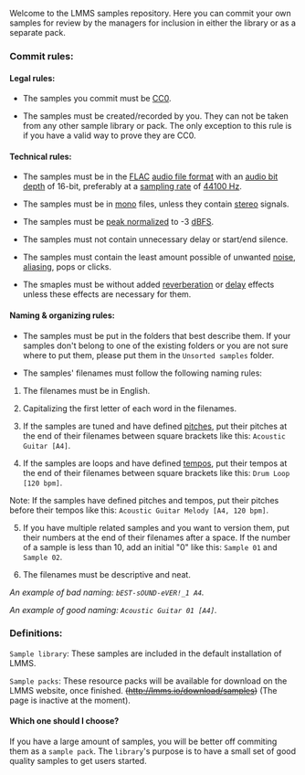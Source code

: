 Welcome to the LMMS samples repository. Here you can commit your own samples for review by the managers for inclusion in either the library or as a separate pack.

### Commit rules:

#### Legal rules:

* The samples you commit must be [CC0](http://creativecommons.org/publicdomain/zero/1.0/). 

* The samples must be created/recorded by you. They can not be taken from any other sample library or pack. The only exception to this rule is if you have a valid way to prove they are CC0.

#### Technical rules:

* The samples must be in the [FLAC](https://en.wikipedia.org/wiki/FLAC) [audio file format](https://en.wikipedia.org/wiki/Audio_file_format) with an [audio bit depth](https://en.wikipedia.org/wiki/Audio_bit_depth) of 16-bit, preferably at a [sampling rate](https://en.wikipedia.org/wiki/Sampling_(signal_processing)#Sampling_rate) of [44100 Hz](https://en.wikipedia.org/wiki/44,100_Hz).

* The samples must be in [mono](https://en.wikipedia.org/wiki/Monaural) files, unless they contain [stereo](https://en.wikipedia.org/wiki/Stereophonic_sound) signals.

* The samples must be [peak normalized](https://en.wikipedia.org/wiki/Audio_normalization#Peak_normalization) to -3 [dBFS](https://en.wikipedia.org/wiki/DBFS).

* The samples must not contain unnecessary delay or start/end silence.

* The samples must contain the least amount possible of unwanted [noise](https://en.wikipedia.org/wiki/Noise), [aliasing](https://en.wikipedia.org/wiki/Aliasing/), pops or clicks.

* The smaples must be without added [reverberation](https://en.wikipedia.org/wiki/Reverberation) or [delay](https://en.wikipedia.org/wiki/Delay_(audio_effect)) effects unless these effects are necessary for them.

#### Naming & organizing rules:

* The samples must be put in the folders that best describe them. If your samples don't belong to one of the existing folders or you are not sure where to put them, please put them in the `Unsorted samples` folder.

* The samples' filenames must follow the following naming rules:

1. The filenames must be in English.

2. Capitalizing the first letter of each word in the filenames.

3. If the samples are tuned and have defined [pitches](https://en.wikipedia.org/wiki/Pitch_(music)), put their pitches at the end of their filenames between square brackets like this: `Acoustic Guitar [A4]`.

4. If the samples are loops and have defined [tempos](https://en.wikipedia.org/wiki/Tempo), put their tempos at the end of their filenames between square brackets like this: `Drum Loop [120 bpm]`.

Note: If the samples have defined pitches and tempos, put their pitches before their tempos like this: `Acoustic Guitar Melody [A4, 120 bpm]`.

5. If you have multiple related samples and you want to version them, put their numbers at the end of their filenames after a space.
If the number of a sample is less than 10, add an initial "0" like this: `Sample 01` and `Sample 02`.

6. The filenames must be descriptive and neat.

*An example of bad naming: `bEST-sOUND-eVER!_1 A4`.*

*An example of good naming: `Acoustic Guitar 01 [A4]`.*

### Definitions:
`Sample library`: These samples are included in the default installation of LMMS.

`Sample packs`: These resource packs will be available for download on the LMMS website, once finished. ~~(http://lmms.io/download/samples)~~ (The page is inactive at the moment).

#### Which one should I choose?
If you have a large amount of samples, you will be better off commiting them as a `sample pack`. The `library`'s purpose is to have a small set of good quality samples to get users started.
